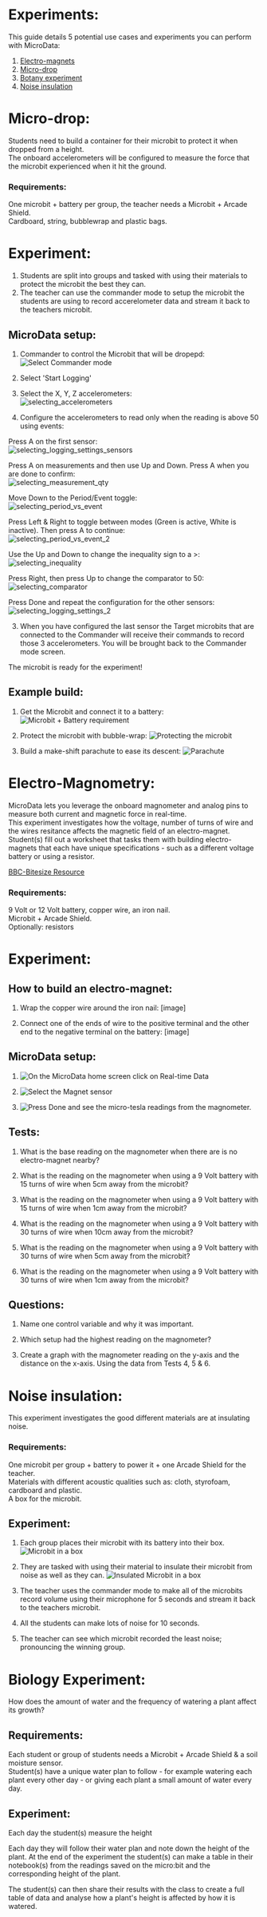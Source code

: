 # Experiments:
This guide details 5 potential use cases and experiments you can perform with MicroData:
1. [Electro-magnets](#Electro-Magnometry)
2. [Micro-drop](#Micro-drop)
3. [Botany experiment](#Botany-Experiment)
4. [Noise insulation](#Noise-insulation)

# Micro-drop:
Students need to build a container for their microbit to protect it when dropped from a height.<br>
The onboard accelerometers will be configured to measure the force that the microbit experienced when it hit the ground.

### Requirements:
One microbit + battery per group, the teacher needs a Microbit + Arcade Shield.<br>
Cardboard, string, bubblewrap and plastic bags.

# Experiment:
1. Students are split into groups and tasked with using their materials to protect the microbit the best they can.
2. The teacher can use the commander mode to setup the microbit the students are using to record accerelometer data and stream it back to the teachers microbit.

## MicroData setup:
1. Commander to control the Microbit that will be dropepd:
![Select Commander mode](resources/selecting_commander_mode.png.png)
2. Select 'Start Logging'

3. Select the X, Y, Z accelerometers:<br>
![selecting_accelerometers](resources/selecting_accelerometers.png)<br>

4. Configure the accelerometers to read only when the reading is above 50 using events:

Press A on the first sensor:<br>
![selecting_logging_settings_sensors](resources/selecting_logging_settings_sensors.png)

Press A on measurements and then use Up and Down. Press A when you are done to confirm:<br>
![selecting_measurement_qty](resources/selecting_measurement_qty.png)

Move Down to the Period/Event toggle:<br>
![selecting_period_vs_event](resources/selecting_period_vs_event.png)

Press Left & Right to toggle between modes (Green is active, White is inactive). Then press A to continue:<br>
![selecting_period_vs_event_2](resources/selecting_period_vs_event_2.png)

Use the Up and Down to change the inequality sign to a >:<br>
![selecting_inequality](resources/selecting_inequality.png)

Press Right, then press Up to change the comparator to 50:<br>
![selecting_comparator](resources/selecting_comparator.png)

Press Done and repeat the configuration for the other sensors:<br>
![selecting_logging_settings_2](resources/selecting_logging_settings_2.png)

3. When you have configured the last sensor the Target microbits that are connected to the Commander will receive their commands to record those 3 accelerometers. You will be brought back to the Commander mode screen.<br>

The microbit is ready for the experiment!


## Example build:
1. Get the Microbit and connect it to a battery:
![Microbit + Battery requirement](resources/experiment_images/microbit_w_battery_radio.png)

2. Protect the microbit with bubble-wrap:
![Protecting the microbit](resources/experiment_images/microbit_w_battery_radio_covered.png)

3. Build a make-shift parachute to ease its descent:
![Parachute](resources/experiment_images/microbit_w_battery_radio_covered_parachute.png)


# Electro-Magnometry:
MicroData lets you leverage the onboard magnometer and analog pins to measure both current and magnetic force in real-time.<br>
This experiment investigates how the voltage, number of turns of wire and the wires resitance affects the magnetic field of an electro-magnet.<br>
Student(s) fill out a worksheet that tasks them with building electro-magnets that each have unique specifications - such as a different voltage battery or using a resistor.<br>

[BBC-Bitesize Resource](https://www.bbc.co.uk/bitesize/guides/zvk4t39/revision/6)


### Requirements:
9 Volt or 12 Volt battery, copper wire, an iron nail.<br>
Microbit + Arcade Shield.<br>
Optionally: resistors

# Experiment:
## How to build an electro-magnet:
1. Wrap the copper wire around the iron nail:
[image]

2. Connect one of the ends of wire to the positive terminal and the other end to the negative terminal on the battery:
[image]


## MicroData setup:
1. ![On the MicroData home screen click on Real-time Data](resources/selecting_realtime_data.png)

2. ![Select the Magnet sensor](resources/selecting_magnet.png)

3. ![Press Done and see the micro-tesla readings from the magnometer.](resources/experiment_images/electro_magnet_reading.png)


## Tests:
1. What is the base reading on the magnometer when there are is no electro-magnet nearby?

2. What is the reading on the magnometer when using a 9 Volt battery with 15 turns of wire when 5cm away from the microbit?

3. What is the reading on the magnometer when using a 9 Volt battery with 15 turns of wire when 1cm away from the microbit?

4. What is the reading on the magnometer when using a 9 Volt battery with 30 turns of wire when 10cm away from the microbit?

5. What is the reading on the magnometer when using a 9 Volt battery with 30 turns of wire when 5cm away from the microbit?

6. What is the reading on the magnometer when using a 9 Volt battery with 30 turns of wire when 1cm away from the microbit?


## Questions:
1. Name one control variable and why it was important.

2. Which setup had the highest reading on the magnometer?

3. Create a graph with the magnometer reading on the y-axis and the distance on the x-axis. Using the data from Tests 4, 5 & 6.


# Noise insulation:
This experiment investigates the good different materials are at insulating noise.<br>

### Requirements:
One microbit per group + battery to power it + one Arcade Shield for the teacher.<br>
Materials with different acoustic qualities such as: cloth, styrofoam, cardboard and plastic.<br>
A box for the microbit.

## Experiment:
1. Each group places their microbit with its battery into their box.
![Microbit in a box](resources/experiment_images/microbit_in_box.png)

2. They are tasked with using their material to insulate their microbit from noise as well as they can.
![Insulated Microbit in a box](resources/experiment_images/microbit_in_box_covered.jpg)

3. The teacher uses the commander mode to make all of the microbits record volume using their microphone for 5 seconds and stream it back to the teachers microbit.

4. All the students can make lots of noise for 10 seconds.

5. The teacher can see which microbit recorded the least noise; pronouncing the winning group.



# Biology Experiment:
How does the amount of water and the frequency of watering a plant affect its growth?

## Requirements:
Each student or group of students needs a Microbit + Arcade Shield & a soil moisture sensor.<br>
Student(s) have a unique water plan to follow - for example watering each plant every other day - or giving each plant a small amount of water every day.


## Experiment:​
Each day the student(s) measure the height 

Each day they will follow their water plan and note down the height of the plant. At the end of the experiment the student(s) can make a table in their notebook(s) from the readings saved on the micro:bit and the corresponding height of the plant.​


The student(s) can then share their results with the class to create a full table of data and analyse how a plant's height is affected by how it is watered.​